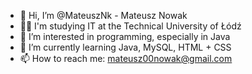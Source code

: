 - 👋 Hi, I’m @MateuszNk - Mateusz Nowak
- 👨‍🎓 I'm studying IT at the Technical University of Łódź
- 👀 I’m interested in programming, especially in Java
- 🌱 I’m currently learning Java, MySQL, HTML + CSS
- 📫 How to reach me: mateusz00nowak@gmail.com
